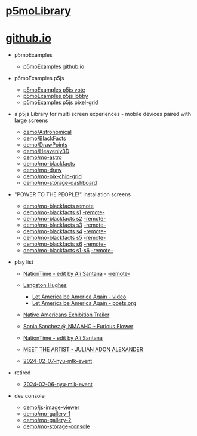 # [p5moLibrary](https://github.com/molab-itp/p5moLibrary)

# [github.io](https://molab-itp.github.io/p5moLibrary/src?v=52)

- p5moExamples

  - [ p5moExamples github.io ](https://molab-itp.github.io/p5moExamples)

- p5moExamples p5js

  - [ p5moExamples p5js vote ](https://editor.p5js.org/jht9629-nyu/sketches/EEafnQwr1)
  - [ p5moExamples p5js lobby ](https://editor.p5js.org/jht9629-nyu/sketches/vP6sWN4Cu)
  - [ p5moExamples p5js pixel-grid ](https://editor.p5js.org/jht9629-nyu/sketches/CntV1JQNp)

- a p5js Library for multi screen experiences - mobile devices paired with large screens

  - [demo/Astronomical](demo/Astronomical?v=52)
  - [demo/BlackFacts](demo/BlackFacts?v=52)
  - [demo/DrawPoints](demo/DrawPoints?v=52)
  - [demo/Heavenly3D](demo/Heavenly3D?v=52)
  - [demo/mo-astro](demo/mo-astro?v=52)
  - [demo/mo-blackfacts](demo/mo-blackfacts?v=52)
  - [demo/mo-draw](demo/mo-draw?v=52)
  - [demo/mo-pix-chip-grid](demo/mo-pix-chip-grid?v=52)
  - [demo/mo-storage-dashboard](demo/mo-storage-dashboard?v=52)

- "POWER TO THE PEOPLE!" installation screens

  - [demo/mo-blackfacts remote](demo/mo-blackfacts?v=52)
  - [demo/mo-blackfacts s1](demo/mo-blackfacts?v=52&group=s1&qrcode=mo-blackfacts-qrcode-1.png) [-remote-](demo/mo-blackfacts?v=52&group=s1)
  - [demo/mo-blackfacts s2](demo/mo-blackfacts?v=52&group=s2&qrcode=mo-blackfacts-qrcode-2.png) [-remote-](demo/mo-blackfacts?v=52&group=s2)
  - [demo/mo-blackfacts s3](demo/mo-blackfacts?v=52&group=s3&qrcode=mo-blackfacts-qrcode-3.png) [-remote-](demo/mo-blackfacts?v=52&group=s3)
  - [demo/mo-blackfacts s4](demo/mo-blackfacts?v=52&group=s4&qrcode=mo-blackfacts-qrcode-4.png) [-remote-](demo/mo-blackfacts?v=52&group=s4)
  - [demo/mo-blackfacts s5](demo/mo-blackfacts?v=52&group=s5&qrcode=mo-blackfacts-qrcode-5.png) [-remote-](demo/mo-blackfacts?v=52&group=s5)
  - [demo/mo-blackfacts s6](demo/mo-blackfacts?v=52&group=s6&qrcode=mo-blackfacts-qrcode-6.png) [-remote-](demo/mo-blackfacts?v=52&group=s6)
  - [demo/mo-blackfacts s1-s6](demo/mo-blackfacts?v=52&group=s1,s2,s3,s4,s5,s6&qrcode=mo-blackfacts-qrcode-1-6.png) [-remote-](demo/mo-blackfacts?v=52&group=s1,s2,s3,s4,s5,s6)

- play list

  - [NationTime - edit by Ali Santana](demo/mo-videoplayer/?playlist=-UtKxghWlvY&title=NationTime%20-%20ELUCID%20-%20BETAMAX&qrcode=NationTime.png) - [-remote-](demo/mo-videoplayer/?playlist=-UtKxghWlvY&title=NationTime%20-%20ELUCID%20-%20BETAMAX)

  - [Langston Hughes ](demo/BlackFacts?playlist=XzI3huqpCi4)

    - [Let America be America Again - video](demo/mo-blackfacts?playlist=CFNM8GB_Yp0&title=%E2%98%85)
    - [Let America be America Again - poets.org](https://poets.org/poem/let-america-be-america-again)

  - [Native Americans Exhibition Trailer](demo/BlackFacts?playlist=hpjNGTYvpxw)

  - [Sonia Sanchez @ NMAAHC - Furious Flower](demo/mo-blackfacts?playlist=FNLp8e-cfgk&title=Sonia%20Sanchez)

  - [NationTime - edit by Ali Santana](demo/mo-videoplayer?playlist=-UtKxghWlvY&title=NationTime%20-%20ELUCID%20-%20BETAMAX&qrcode=NationTime.png)

  - [MEET THE ARTIST - JULIAN ADON ALEXANDER](demo/mo-blackfacts?playlist=wk0La_2igws&title=MEET%20THE%20ARTIST%20-%20JULIAN%20ADON%20ALEXANDE%20-%20What%20it%20is&qrcode=JULIAN.png)

  - [2024-02-07-nyu-mlk-event](demo/mo-blackfacts?playlist=lG758MniLYg&qrcode=annoucement-01.png&title=2024-02-07-nyu-mlk-event)

- retired

  - [2024-02-06-nyu-mlk-event](demo/mo-blackfacts?playlist=zbRz5xTaLYI&qrcode=annoucement-01.png&title=2024-02-06-nyu-mlk-event)
  <!-- - [Weapons of White Destruction - TJ](demo/mo-blackfacts?playlist=ob8YQPGJiHY&title=Weapons%20of%20White%20Destruction%20-%20TJ&&qrcode=TJ.png) -->

- dev console

  - [demo/js-image-viewer](demo/js-image-viewer?v=52)
  - [demo/mo-gallery-1](demo/mo-gallery-1?v=52)
  - [demo/mo-gallery-2](demo/mo-gallery-2?v=52)
  - [demo/mo-storage-console](demo/mo-storage-console?v=52)

<!--

- retired
  - [demo/mo-astro-host-0](demo/mo-astro-host-0?v=52)
  - [demo/mo-astro-host-1](demo/mo-astro-host-1?v=52)
  - [demo/mo-astro-remote-0](demo/mo-astro-remote-0?v=52)
  - [demo/mo-astro-remote-1](demo/mo-astro-remote-1?v=52)

  - [demo/mo-blackfacts-host](demo/mo-blackfacts-host?v=52)
  - [demo/mo-blackfacts-remote](demo/mo-blackfacts-remote?v=52)

# https://www.youtube.com/watch?v=hpjNGTYvpxw
# The Land Carries Our Ancestors: Contemporary Art by Native Americans Exhibition Trailer

 -->
